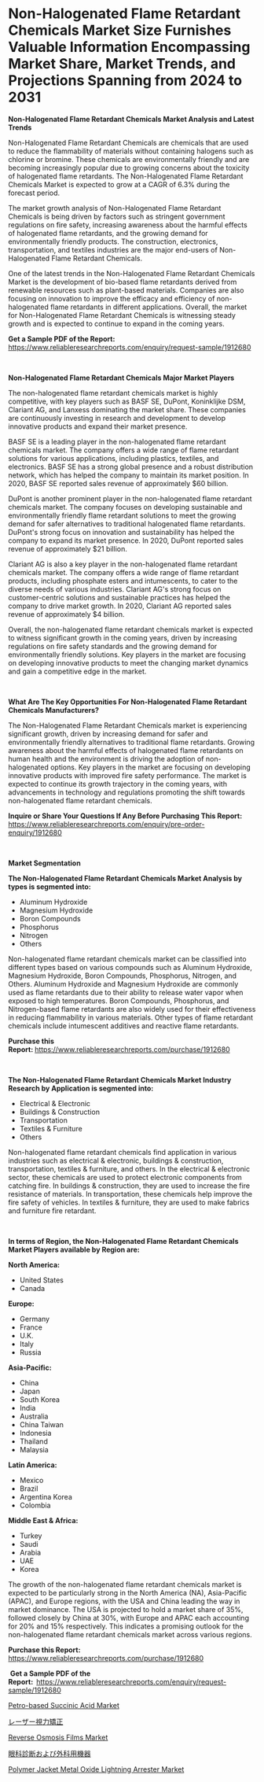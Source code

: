 <p><h1>Non-Halogenated Flame Retardant Chemicals Market Size Furnishes Valuable Information Encompassing Market Share, Market Trends, and Projections Spanning from 2024 to 2031</h1></p><p><strong>Non-Halogenated Flame Retardant Chemicals Market Analysis and Latest Trends</strong></p>
<p><p>Non-Halogenated Flame Retardant Chemicals are chemicals that are used to reduce the flammability of materials without containing halogens such as chlorine or bromine. These chemicals are environmentally friendly and are becoming increasingly popular due to growing concerns about the toxicity of halogenated flame retardants. The Non-Halogenated Flame Retardant Chemicals Market is expected to grow at a CAGR of 6.3% during the forecast period.</p><p>The market growth analysis of Non-Halogenated Flame Retardant Chemicals is being driven by factors such as stringent government regulations on fire safety, increasing awareness about the harmful effects of halogenated flame retardants, and the growing demand for environmentally friendly products. The construction, electronics, transportation, and textiles industries are the major end-users of Non-Halogenated Flame Retardant Chemicals.</p><p>One of the latest trends in the Non-Halogenated Flame Retardant Chemicals Market is the development of bio-based flame retardants derived from renewable resources such as plant-based materials. Companies are also focusing on innovation to improve the efficacy and efficiency of non-halogenated flame retardants in different applications. Overall, the market for Non-Halogenated Flame Retardant Chemicals is witnessing steady growth and is expected to continue to expand in the coming years.</p></p>
<p><strong>Get a Sample PDF of the Report:&nbsp;</strong> <a href="https://www.reliableresearchreports.com/enquiry/request-sample/1912680">https://www.reliableresearchreports.com/enquiry/request-sample/1912680</a></p>
<p>&nbsp;</p>
<p><strong>Non-Halogenated Flame Retardant Chemicals Major Market Players</strong></p>
<p><p>The non-halogenated flame retardant chemicals market is highly competitive, with key players such as BASF SE, DuPont, Koninklijke DSM, Clariant AG, and Lanxess dominating the market share. These companies are continuously investing in research and development to develop innovative products and expand their market presence.</p><p>BASF SE is a leading player in the non-halogenated flame retardant chemicals market. The company offers a wide range of flame retardant solutions for various applications, including plastics, textiles, and electronics. BASF SE has a strong global presence and a robust distribution network, which has helped the company to maintain its market position. In 2020, BASF SE reported sales revenue of approximately $60 billion.</p><p>DuPont is another prominent player in the non-halogenated flame retardant chemicals market. The company focuses on developing sustainable and environmentally friendly flame retardant solutions to meet the growing demand for safer alternatives to traditional halogenated flame retardants. DuPont's strong focus on innovation and sustainability has helped the company to expand its market presence. In 2020, DuPont reported sales revenue of approximately $21 billion.</p><p>Clariant AG is also a key player in the non-halogenated flame retardant chemicals market. The company offers a wide range of flame retardant products, including phosphate esters and intumescents, to cater to the diverse needs of various industries. Clariant AG's strong focus on customer-centric solutions and sustainable practices has helped the company to drive market growth. In 2020, Clariant AG reported sales revenue of approximately $4 billion.</p><p>Overall, the non-halogenated flame retardant chemicals market is expected to witness significant growth in the coming years, driven by increasing regulations on fire safety standards and the growing demand for environmentally friendly solutions. Key players in the market are focusing on developing innovative products to meet the changing market dynamics and gain a competitive edge in the market.</p></p>
<p>&nbsp;</p>
<p><strong>What Are The Key Opportunities For Non-Halogenated Flame Retardant Chemicals Manufacturers?</strong></p>
<p><p>The Non-Halogenated Flame Retardant Chemicals market is experiencing significant growth, driven by increasing demand for safer and environmentally friendly alternatives to traditional flame retardants. Growing awareness about the harmful effects of halogenated flame retardants on human health and the environment is driving the adoption of non-halogenated options. Key players in the market are focusing on developing innovative products with improved fire safety performance. The market is expected to continue its growth trajectory in the coming years, with advancements in technology and regulations promoting the shift towards non-halogenated flame retardant chemicals.</p></p>
<p><strong>Inquire or Share Your Questions If Any Before Purchasing This Report:</strong> <a href="https://www.reliableresearchreports.com/enquiry/pre-order-enquiry/1912680">https://www.reliableresearchreports.com/enquiry/pre-order-enquiry/1912680</a></p>
<p>&nbsp;</p>
<p><strong>Market Segmentation</strong></p>
<p><strong>The Non-Halogenated Flame Retardant Chemicals Market Analysis by types is segmented into:</strong></p>
<p><ul><li>Aluminum Hydroxide</li><li>Magnesium Hydroxide</li><li>Boron Compounds</li><li>Phosphorus</li><li>Nitrogen</li><li>Others</li></ul></p>
<p><p>Non-halogenated flame retardant chemicals market can be classified into different types based on various compounds such as Aluminum Hydroxide, Magnesium Hydroxide, Boron Compounds, Phosphorus, Nitrogen, and Others. Aluminum Hydroxide and Magnesium Hydroxide are commonly used as flame retardants due to their ability to release water vapor when exposed to high temperatures. Boron Compounds, Phosphorus, and Nitrogen-based flame retardants are also widely used for their effectiveness in reducing flammability in various materials. Other types of flame retardant chemicals include intumescent additives and reactive flame retardants.</p></p>
<p><strong>Purchase this Report:&nbsp;</strong><a href="https://www.reliableresearchreports.com/purchase/1912680">https://www.reliableresearchreports.com/purchase/1912680</a></p>
<p>&nbsp;</p>
<p><strong>The Non-Halogenated Flame Retardant Chemicals Market Industry Research by Application is segmented into:</strong></p>
<p><ul><li>Electrical & Electronic</li><li>Buildings & Construction</li><li>Transportation</li><li>Textiles & Furniture</li><li>Others</li></ul></p>
<p><p>Non-halogenated flame retardant chemicals find application in various industries such as electrical & electronic, buildings & construction, transportation, textiles & furniture, and others. In the electrical & electronic sector, these chemicals are used to protect electronic components from catching fire. In buildings & construction, they are used to increase the fire resistance of materials. In transportation, these chemicals help improve the fire safety of vehicles. In textiles & furniture, they are used to make fabrics and furniture fire retardant.</p></p>
<p>&nbsp;</p>
<p><strong>In terms of Region, the Non-Halogenated Flame Retardant Chemicals Market Players available by Region are:</strong></p>
<p>
    <p> <strong> North America: </strong>
        <ul>
            <li>United States</li>
            <li>Canada</li>
        </ul>
        </p> 
    <p> <strong> Europe: </strong>
        <ul>
            <li>Germany</li>
            <li>France</li>
            <li>U.K.</li>
            <li>Italy</li>
            <li>Russia</li>
        </ul>
        </p> 
    <p> <strong> Asia-Pacific: </strong>
        <ul>
            <li>China</li>
            <li>Japan</li>
            <li>South Korea</li>
            <li>India</li>
            <li>Australia</li>
            <li>China Taiwan</li>
            <li>Indonesia</li>
            <li>Thailand</li>
            <li>Malaysia</li>
        </ul>
        </p> 
    <p> <strong> Latin America: </strong>
        <ul>
            <li>Mexico</li>
            <li>Brazil</li>
            <li>Argentina Korea</li>
            <li>Colombia</li>
        </ul>
        </p> 
    <p> <strong> Middle East & Africa: </strong>
        <ul>
            <li>Turkey</li>
            <li>Saudi</li>
            <li>Arabia</li>
            <li>UAE</li>
            <li>Korea</li>
        </ul>
    </p>
    </p>
<p><p>The growth of the non-halogenated flame retardant chemicals market is expected to be particularly strong in the North America (NA), Asia-Pacific (APAC), and Europe regions, with the USA and China leading the way in market dominance. The USA is projected to hold a market share of 35%, followed closely by China at 30%, with Europe and APAC each accounting for 20% and 15% respectively. This indicates a promising outlook for the non-halogenated flame retardant chemicals market across various regions.</p></p>
<p><strong>Purchase this Report: </strong><a href="https://www.reliableresearchreports.com/purchase/1912680">https://www.reliableresearchreports.com/purchase/1912680</a></p>
<p>&nbsp;<strong>Get a Sample PDF of the Report:&nbsp;&nbsp;</strong><a href="https://www.reliableresearchreports.com/enquiry/request-sample/1912680">https://www.reliableresearchreports.com/enquiry/request-sample/1912680</a></p>
<p><strong></strong></p>
<p><p><a href="https://github.com/joannagoyvaerts/Market-Research-Report-List-1/blob/main/petro-based-succinic-acid-market.md">Petro-based Succinic Acid Market</a></p><p><a href="https://github.com/wkuactfdzwizk06/Market-Research-Report-List-1/blob/main/60471622038.md">レーザー視力矯正</a></p><p><a href="https://github.com/lubmix/Market-Research-Report-List-1/blob/main/reverse-osmosis-films-market.md">Reverse Osmosis Films Market</a></p><p><a href="https://github.com/lrlmopnhwd79300/Market-Research-Report-List-1/blob/main/65647222039.md">眼科診断および外科用機器</a></p><p><a href="https://issuu.com/reportprime-2/docs/polymer-jacket-metal-oxide-lightning-arrester-mark">Polymer Jacket Metal Oxide Lightning Arrester Market</a></p></p>